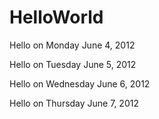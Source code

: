 HelloWorld
==========
Hello on Monday June  4, 2012

Hello on Tuesday June  5, 2012

Hello on Wednesday June  6, 2012

Hello on Thursday June  7, 2012
